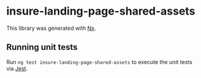 # insure-landing-page-shared-assets

This library was generated with [Nx](https://nx.dev).

## Running unit tests

Run `ng test insure-landing-page-shared-assets` to execute the unit tests via [Jest](https://jestjs.io).
